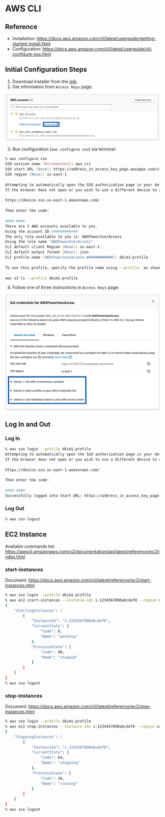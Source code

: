 # AWS CLI
## Reference
- Installation: https://docs.aws.amazon.com/cli/latest/userguide/getting-started-install.html
- Configuration: https://docs.aws.amazon.com/cli/latest/userguide/cli-configure-sso.html

## Initial Configuration Steps
1. Download installer from the [link](https://docs.aws.amazon.com/cli/latest/userguide/getting-started-install.html).
2. Get information from `Access Keys` page:

![access_keys](./img/access_keys.png)

3. Run configuration (`aws configure sso`) via terminal:
```zsh
% aws configure sso
SSO session name (Recommended): aws_cri
SSO start URL [None]: https://address_in_access_key_page.awsapps.com/start/#
SSO region [None]: us-east-1

Attempting to automatically open the SSO authorization page in your default browser.
If the browser does not open or you wish to use a different device to authorize this request, open the following URL:

https://device.sso.us-east-1.amazonaws.com/

Then enter the code:

####-####
There are 2 AWS accounts available to you.
Using the account ID ############
The only role available to you is: AWSPowerUserAccess
Using the role name "AWSPowerUserAccess"
CLI default client Region [None]: us-east-1
CLI default output format [None]: json
CLI profile name [AWSPowerUserAccess-############]: dkim1-profile

To use this profile, specify the profile name using --profile, as shown:

aws s3 ls --profile dkim1-profile
```  

4. Follow one of three instructions in `Access Keys` page:

![access_keys_detail](./img/access_keys_detail.png)

## Log In and Out
### Log In
```zsh
% aws sso login --profile dkim1-profile
Attempting to automatically open the SSO authorization page in your default browser.
If the browser does not open or you wish to use a different device to authorize this request, open the following URL:

https://device.sso.us-east-1.amazonaws.com/

Then enter the code:

####-####
Successfully logged into Start URL: https://address_in_access_key_page.awsapps.com/start/#
```

### Log Out
```zsh
% aws sso logout
```

## EC2 Instance
Available commands list: https://awscli.amazonaws.com/v2/documentation/api/latest/reference/ec2/index.html
### start-instances
Document: https://docs.aws.amazon.com/cli/latest/reference/ec2/start-instances.html
```zsh
% aws sso login --profile dkim1-profile
% aws ec2 start-instances --instance-ids i-1234567890abcdef0 --region us-east-1 --profile dkim1-profile
{
    "StartingInstances": [
        {
            "InstanceId": "i-1234567890abcdef0",
            "CurrentState": {
                "Code": 0,
                "Name": "pending"
            },
            "PreviousState": {
                "Code": 80,
                "Name": "stopped"
            }
        }
    ]
}
% aws sso logout
```

### stop-instances
Document: https://docs.aws.amazon.com/cli/latest/reference/ec2/stop-instances.html
```zsh
% aws sso login --profile dkim1-profile
% aws ec2 stop-instances --instance-ids i-1234567890abcdef0 --region us-east-1 --profile dkim1-profile
{
    "StoppingInstances": [
        {
            "InstanceId": "i-1234567890abcdef0",
            "CurrentState": {
                "Code": 64,
                "Name": "stopping"
            },
            "PreviousState": {
                "Code": 16,
                "Name": "running"
            }
        }
    ]
}
% aws sso logout
```
